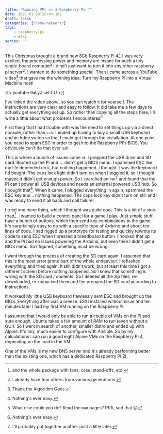 ```yaml
---
title: "Running VMs on a Raspberry Pi 4"
date: 2021-01-09T20:44:16Z
draft: false
categories: ["home-network"]
tags:
    - raspberry-pi
    - esxi
series: ""
---
```


This Christmas brought a brand new 8Gb Raspberry Pi 4[^cooler]. I was very excited, the processing power and memory are insane for such a tiny single-board computer! I dind't just want to turn it into any other raspberry pi server[^plenty]. I wanted to do something special. Then I came across a YouTube video[^algo] that gave me the winning idea: Turn my Raspberry Pi into a Virtual Machine host!

{{< youtube 6aLyZisehCU >}}

I've linked the video above, so you can watch it for yourself. The instructions are very clear and easy to follow. It did take me a few days to actually get everything set up. So rather than copying all the steps here, I'll write a little about what problems I encountered[^easy]

First thing that I had trouble with was the need to set things up via a direct console, rather than `ssh`. I ended up having to buy a small USB keyboard and an hdmi switch so that I could get through the installation. At one point you need to spam ESC in order to get into the Raspberry Pi's BIOS. You obviously can't do that over `ssh`.

This is where a bunch of issues came in. I prepped the USB drive and SD card. Booted up the Pi and ... didn't get a BIOS menu. I spammed ESC like my life depended on it, but nothing happened. I thought it was the keyboard I'd bought. The caps lock light didn't turn on when I toggled it, so I thought maybe it didn't get enough power. So I searched online[^whatelse] and found that the Pi can't power all USB devices and needs an external powered USB hub. So I bought that[^easy]. When it came, I plugged everything in again, spammed the ESC key and... nothing happened. The caps lock key didn't turn on still and I was ready to send it all back and call failure.

I tried one more thing, which I thought was quite cool. This is a bit of a side-road[^later]. I wanted to build a control panel for a game I play. Just simple stuff, have a bunch of buttons, which then send key combinations to the game. It's surprisingly easy to do with a specific type of Arduino and about ten lines of code. I had rigged up a prototype for testing and quickly rewrote its code to send ESC when I pressed a breadboard button. I hooked that up and the Pi had no issues powering the Arduino, but even then I didn't get a BIOS menu. So I figured, something must be wrong.

I went through the process of creating the SD card again. I assumed that this is the most error prone part of the whole endeavour. I reflashed everything and tried again. It still didn't work, but at least this time I got a different screen before nothing happened. So I knew that something is wrong with the SD card / contents. So I deleted all the zip files, re-downloaded, re-unpacked them and the prepared the SD card according to instructions.

It worked! My little USB keyboard flawlessly sent ESC and brought up the BIOS. Everything after was a breeze. ESXI installed without issue and ten minutes later I had my first VM running on the Raspberry Pi!

I assumed that I would only be able to run a couple of VMs on the Pi and sure enough, Ubuntu takes a fair amount of RAM to run (even without a GUI). So I went in search of another, smaller distro and ended up with Alpine. It's tiny, much easier to configure with Ansible. So by my calculations I can run a good eight Alpine VMs on the Raspberry Pi 4, depending on the load in the VM.

One of the VMs is my new DNS server and it's already performing better than the existing one, which has a dedicated Raspberry Pi 2!

[^cooler]: and the whole package with fans, case, stand-offs, etc!
[^plenty]: I already have four others from various generations.
[^algo]: Thank the Algorithm Gods.
[^easy]: Nothing's ever easy.
[^whatelse]: What else could you do? Read the `man` pages? Pffft, sod that :wink:
[^later]: I'll probably put together another post a little later.
